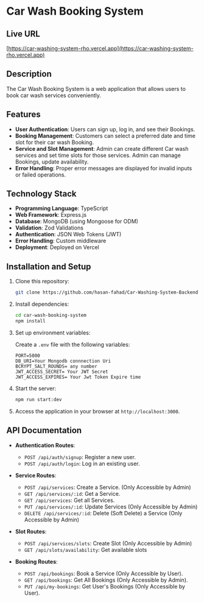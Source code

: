 

# Car Wash Booking System

## Live URL

[https://car-washing-system-rho.vercel.app](https://car-washing-system-rho.vercel.app)

## Description

The Car Wash Booking System is a web application that allows users to book car wash services conveniently.

## Features

- **User Authentication**: Users can sign up, log in, and see their Bookings.
- **Booking Management**: Customers can select a preferred date and time slot for their car wash Booking.
- **Service and Slot Management**: Admin can create different Car wash services and set time slots for those services. Admin can manage Bookings, update availability.
- **Error Handling**: Proper error messages are displayed for invalid inputs or failed operations.

## Technology Stack

- **Programming Language**: TypeScript
- **Web Framework**: Express.js
- **Database**: MongoDB (using Mongoose for ODM)
- **Validation**: Zod Validations
- **Authentication**: JSON Web Tokens (JWT)
- **Error Handling**: Custom middleware
- **Deployment**: Deployed on Vercel


## Installation and Setup

1. Clone this repository:

   ```bash
   git clone https://github.com/hasan-fahad/Car-Washing-System-Backend.git
   ```

2. Install dependencies:

   ```bash
   cd car-wash-booking-system
   npm install
   ```

3. Set up environment variables:

   Create a `.env` file with the following variables:

   ```
   PORT=5000
   DB_URI=Your Mongodb connnection Uri
   BCRYPT_SALT_ROUNDS= any number
   JWT_ACCESS_SECRET= Your JWT Secret
   JWT_ACCESS_EXPIRES= Your Jwt Token Expire time
   
   ```

4. Start the server:

   ```bash
   npm run start:dev
   ```

5. Access the application in your browser at `http://localhost:3000`.

## API Documentation

- **Authentication Routes**:
  - `POST /api/auth/signup`: Register a new user.
  - `POST /api/auth/login`: Log in an existing user.

- **Service Routes**:
   - `POST /api/services`: Create a Service. (Only Accessible by Admin)
   - `GET /api/services/:id`: Get a Service. 
   - `GET /api/services`: Get all Services. 
   - `PUT /api/services/:id`: Update Services (Only Accessible by Admin)
   - `DELETE /api/services/:id`: Delete (Soft Delete) a Service (Only Accessible by Admin)

- **Slot Routes**:
  - `POST /api/services/slots`: Create Slot (Only Accessible by Admin)
  - `GET /api/slots/availability`: Get available slots

- **Booking Routes**:
  - `POST /api/bookings`: Book a Service (Only Accessible by User).
  - `GET /api/bookings`:  Get All Bookings (Only Accessible by Admin).
  - `PUT /api/my-bookings`: Get User's Bookings (Only Accessible by User).

